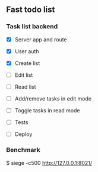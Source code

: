## Fast todo list


### Task list backend
- [x] Server app and route
- [x] User auth
- [x] Create list
- [ ] Edit list
- [ ] Read list
- [ ] Add/remove tasks in edit mode
- [ ] Toggle tasks in read mode
- [ ] Tests
- [ ] Deploy


### Benchmark
$ siege -c500 http://127.0.0.1:8021/
